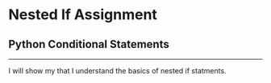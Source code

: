 # Nested If Assignment

## Python Conditional Statements

---

I will show my that I understand the basics of nested if statments.